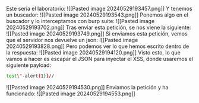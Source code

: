 Este sería el laboratorio:
![[Pasted image 20240529193457.png]]
Y tenemos un buscador:
![[Pasted image 20240529193543.png]]
Ponemos algo en el buscador y lo interceptamos con burp suite:
![[Pasted image 20240529193702.png]]
Tras enviar esta petición, se nos viene la siguiente:
![[Pasted image 20240529193749.png]]
Si enviamos esta petición, vemos que el servidor nos devuelve un json:
![[Pasted image 20240529193828.png]]
Pero podemos ver lo que hemos escrito dentro de la respuesta:
![[Pasted image 20240529194120.png]]
Visto esto, lo que vamos a hacer es escapar el JSON para inyectar el XSS, donde usaremos el siguiente payload:
```bash
test\"-alert(1)}//
```
![[Pasted image 20240529194530.png]]
Enviamos la petición y ha funcionado:
![[Pasted image 20240529194553.png]]
